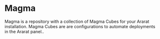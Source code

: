 # Magma
Magma is a repository with a collection of Magma Cubes for your Ararat installation. Magma Cubes are are configurations to automate deployments in the Ararat panel..
